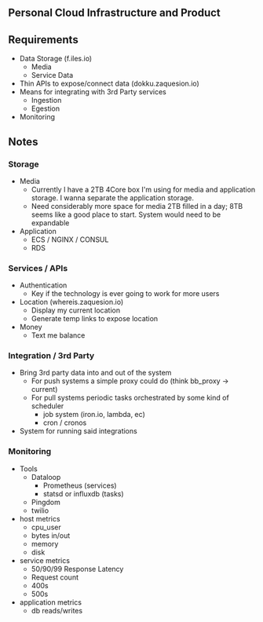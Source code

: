 Personal Cloud Infrastructure and Product
--

## Requirements
* Data Storage (f.iles.io)
	- Media
	- Service Data
* Thin APIs to expose/connect data (dokku.zaquesion.io)
* Means for integrating with 3rd Party services
	- Ingestion
	- Egestion
* Monitoring

## Notes
### Storage
* Media
	- Currently I have a 2TB 4Core box I'm using for media and application storage. I wanna separate the application storage.
	- Need considerably more space for media 2TB filled in a day; 8TB seems like a good place to start. System would need to be expandable
* Application
	- ECS / NGINX / CONSUL
	- RDS

### Services / APIs
* Authentication
	* Key if the technology is ever going to work for more users
* Location (whereis.zaquesion.io)
	- Display my current location
	- Generate temp links to expose location
* Money
	* Text me balance

### Integration / 3rd Party
* Bring 3rd party data into and out of the system
	- For push systems a simple proxy could do (think bb_proxy -> current)
	- For pull systems periodic tasks orchestrated by some kind of scheduler
		- job system (iron.io, lambda, ec)
		- cron / cronos
* System for running said integrations

### Monitoring
* Tools
	* Dataloop
		- Prometheus (services)
		- statsd or influxdb (tasks)
	* Pingdom
	* twilio
* host metrics
	- cpu_user
	- bytes in/out
	* memory
	* disk
* service metrics
	- 50/90/99 Response Latency
	* Request count
	* 400s
	* 500s
* application metrics
	* db reads/writes


